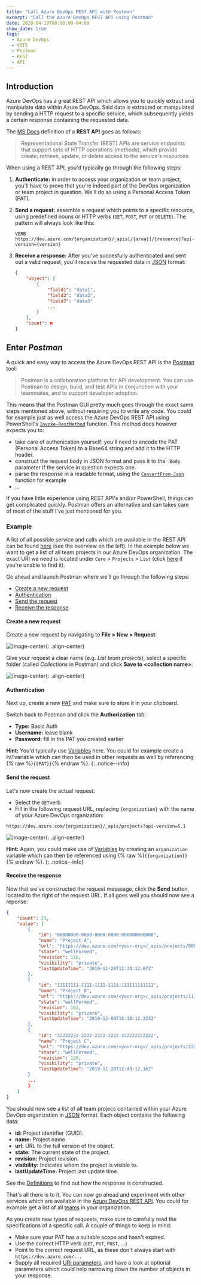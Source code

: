 ```yaml
---
title: "Call Azure DevOps REST API with Postman"
excerpt: "Call the Azure DevOps REST API using Postman"
date: 2020-04-18T00:00:00-04:00
show_date: true
tags:
  - Azure DevOps
  - VSTS
  - Postman
  - REST
  - API
---
```


## Introduction

Azure DevOps has a great REST API which allows you to quickly extract and manipulate data within Azure DevOps. Said data is extracted or manipulated by sending a HTTP request to a specific service, which subsequently yields a certain response containing the requested data.

The [MS Docs](https://docs.microsoft.com/en-us/rest/api/azure/devops/?view=azure-devops-rest-5.1) definition of a **REST API** goes as follows:

> Representational State Transfer (REST) APIs are service endpoints that support sets of HTTP operations (methods), which provide create, retrieve, update, or delete access to the service's resources.

When using a REST API, you'd typically go through the following steps:

1. **Authenticate:** in order to access your organization or team project, you'll have to prove that you're indeed part of the DevOps organization or team project in question. We'll do so using a Personal Access Token (PAT).<br/>

2. **Send a request:** assemble a request which points to a specific resource, using predefined nouns or HTTP verbs (`GET`, `POST`, `PUT` or `DELETE`). The pattern will always look like this:

    ```http
    VERB https://dev.azure.com/{organization}/_apis[/{area}]/{resource}?api-version={version}
    ```

3. **Receive a response:** After you've succesfully authenticated and sent out a valid request, you'll receive the requested data in [JSON](http://json.org/) format:

    ```json
    {
        "object": [
            {
                "field1": "data1",
                "field2": "data2",
                "field3": "data3"
                ...
            }
        ],
        "count": n
    }
    ```

## Enter *Postman*

A quick and easy way to access the Azure DevOps REST API is the [Postman](https://www.postman.com/) tool:

> Postman is a collaboration platform for API development. You can use Postman to design, build, and test APIs in conjunction with your teammates, and to support developer adoption.

This means that the Postman GUI pretty much goes through the exact same steps mentioned above, without requiring you to write any code. You could for example just as well access the Azure DevOps REST API using PowerShell's [`Invoke-RestMethod`](https://docs.microsoft.com/en-us/powershell/module/microsoft.powershell.utility/invoke-restmethod?view=powershell-7) function. This method does however expects you to:

- take care of authenication yourself: you'll need to encode the PAT (Personal Access Token) to a Base64 string and add it to the HTTP header.
- construct the request body in JSON format and pass it to the `-Body` parameter if the service in question expects one.
- parse the response in a readable format, using the [`ConvertFrom-Json`](https://docs.microsoft.com/en-us/powershell/module/microsoft.powershell.utility/convertfrom-json?view=powershell-7) function for example
- ...

If you have little experience using REST API's and/or PowerShell, things can get complicated quickly. Postman offers an alternative and can takes care of most of the stuff I've just mentioned for you.

### Example

A list of all possible service and calls which are available in the REST API can be found [here](https://docs.microsoft.com/en-us/rest/api/azure/devops/?view=azure-devops-rest-5.1) (see the overview on the left). In the example below we want to get a list of all team projects in our Azure DevOps organization. The exact URI we need is located under `Core` > `Projects` > `List` (click [here](https://docs.microsoft.com/en-us/rest/api/azure/devops/core/projects/list?view=azure-devops-rest-5.1) if you're unable to find it).

Go ahead and launch Postman where we'll go through the following steps:

- [Create a new request](#create-a-new-request)
- [Authentication](#authentication)
- [Send the request](#send-the-request)
- [Receive the response](#receive-the-response)

#### Create a new request

Create a new request by navigating to **File > New > Request**:

![image-center](/assets/images/postman_1.png){: .align-center}

Give your request a clear name (e.g. *List team projects*), select a specific folder (called *Collections* in Postman) and click **Save to \<collection name>**:

![image-center](/assets/images/postman_2.png){: .align-center}

#### Authentication

Next up, create a new [PAT](https://docs.microsoft.com/en-us/azure/devops/organizations/accounts/use-personal-access-tokens-to-authenticate?view=azure-devops&tabs=preview-page#create-personal-access-tokens-to-authenticate-access) and make sure to store it in your clipboard.

Switch back to Postman and click the **Authorization** tab:

- **Type:** Basic Auth
- **Username:** leave blank
- **Password:** fill in the PAT you created earlier

**Hint:** You'd typically use [Variables](https://learning.postman.com/docs/postman/variables-and-environments/variables/) here. You could for example create a `PAT`variable which can then be used in other requests as well by referencing {% raw %}`{{PAT}}`{% endraw %}.
{: .notice--info}

#### Send the request

Let's now create the actual request:

- Select the `GET`verb
- Fill in the following request URL, replacing `{organization}` with the name of your Azure DevOps organization:

```http
https://dev.azure.com/{organization}/_apis/projects?api-version=5.1
```

![image-center](/assets/images/postman_3.png){: .align-center}

**Hint:** Again, you could make use of [Variables](https://learning.postman.com/docs/postman/variables-and-environments/variables/) by creating an `organization` variable which can then be referenced using {% raw %}`{{organization}}`{% endraw %}.
{: .notice--info}

#### Receive the response

Now that we've constructed the request messsage, click the **Send** button, located to the right of the request URL. If all goes well you should now see a reponse:

```json
{
    "count": 23,
    "value": [
        {
            "id": "00000000-0000-0000-0000-000000000000",
            "name": "Project A",
            "url": "https://dev.azure.com/<your-org>/_apis/projects/00000000-0000-0000-0000-000000000000",
            "state": "wellFormed",
            "revision": 118,
            "visibility": "private",
            "lastUpdateTime": "2019-11-28T12:34:12.87Z"
        },
        {
            "id": "11111111-1111-1111-1111-111111111111",
            "name": "Project B",
            "url": "https://dev.azure.com/<your-org>/_apis/projects/11111111-1111-1111-1111-111111111111",
            "state": "wellFormed",
            "revision": 161,
            "visibility": "private",
            "lastUpdateTime": "2019-12-09T15:18:12.323Z"
        },
        {
            "id": "22222222-2222-2222-2222-222222222222",
            "name": "Project C",
            "url": "https://dev.azure.com/<your-org>/_apis/projects/22222222-2222-2222-2222-222222222222",
            "state": "wellFormed",
            "revision": 126,
            "visibility": "private",
            "lastUpdateTime": "2019-11-28T12:43:12.16Z"
        }
        ...
        }
    ]
}
```

You should now see a list of all team projecs contained within your Azure DevOps organization in [JSON](http://json.org/) format. Each object contains the following data:

- **id:** Project identifier (GUID).
- **name:** Project name.
- **url:** URL to the full version of the object.
- **state:** The current state of the project.
- **revision:** Project revision.
- **visibility:** Indicates whom the project is visible to.
- **lastUpdateTime:** Project last update time.

See the [Definitions](https://docs.microsoft.com/en-us/rest/api/azure/devops/core/projects/list?view=azure-devops-rest-5.1#definitions) to find out how the response is constructed.

That's all there is to it. You can now go ahead and experiment with other services which are available in the [Azure DevOps REST API](https://docs.microsoft.com/en-us/rest/api/azure/devops/?view=azure-devops-rest-5.1). You could for example get a list of all [teams](https://docs.microsoft.com/en-us/rest/api/azure/devops/core/teams/get%20all%20teams?view=azure-devops-rest-5.1) in your organization.

As you create new types of requests, make sure to carefully read the specifications of a specific call. A couple of things to keep in mind:

- Make sure your PAT has a suitable scope and hasn't expired.
- Use the correct HTTP verb (`GET`, `PUT`, `POST`, ...)
- Point to the correct request URL, as these don't always start with `https://dev.azure.com/...`
- Supply all required [URI parameters](https://docs.microsoft.com/en-us/rest/api/azure/devops/core/teams/get%20all%20teams?view=azure-devops-rest-5.1#uri-parameters), and have a look at optional parameters which could help narrowing down the number of objects in your response.
